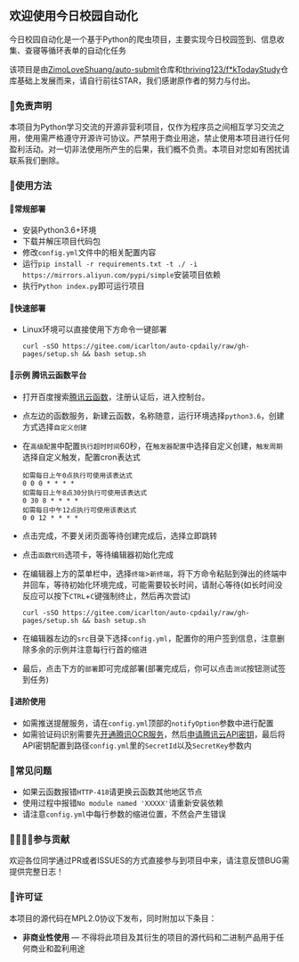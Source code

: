 ## 欢迎使用今日校园自动化

今日校园自动化是一个基于Python的爬虫项目，主要实现今日校园签到、信息收集、查寝等循环表单的自动化任务

该项目是由[ZimoLoveShuang/auto-submit](https://github.com/ZimoLoveShuang/auto-submit)仓库和[thriving123/f*kTodayStudy](https://github.com/thriving123/fuckTodayStudy)仓库基础上发展而来，请自行前往STAR，我们感谢原作者的努力与付出。

### 📃免责声明

本项目为Python学习交流的开源非营利项目，仅作为程序员之间相互学习交流之用，使用需严格遵守开源许可协议。严禁用于商业用途，禁止使用本项目进行任何盈利活动。对一切非法使用所产生的后果，我们概不负责。本项目对您如有困扰请联系我们删除。

### 📗使用方法

#### 🔑常规部署

 - 安装Python3.6+环境
 - 下载并解压项目代码包
 - 修改`config.yml`文件中的相关配置内容
 - 运行`pip install -r requirements.txt -t ./ -i https://mirrors.aliyun.com/pypi/simple`安装项目依赖
 - 执行`Python index.py`即可运行项目

#### 🚀快速部署
 - Linux环境可以直接使用下方命令一键部署
	
	```
	curl -sSO https://gitee.com/icarlton/auto-cpdaily/raw/gh-pages/setup.sh && bash setup.sh
	```

#### 📅示例 腾讯云函数平台

 - 打开百度搜索[腾讯云函数](https://console.cloud.tencent.com/scf/index?rid=1)，注册认证后，进入控制台。
 - 点左边的函数服务，新建云函数，名称随意，运行环境选择`python3.6`，创建方式选择`自定义创建`
 - 在`高级配置`中配置`执行超时时间`60秒，在`触发器配置`中选择自定义创建，`触发周期`选择自定义触发，配置cron表达式
	
	```
	如需每日上午0点执行可使用该表达式
	0 0 0 * * * *
	如需每日上午8点30分执行可使用该表达式
	0 30 8 * * * *
	如需每日中午12点执行可使用该表达式
	0 0 12 * * * *
	```
	
 - 点击完成，不要关闭页面等待创建完成后，选择立即跳转
 - 点击`函数代码`选项卡，等待编辑器初始化完成
 - 在编辑器上方的菜单栏中，选择`终端`>`新终端`，将下方命令粘贴到弹出的终端中并回车，等待初始化环境完成，可能需要较长时间，请耐心等待(如长时间没反应可以按下`CTRL`+`C`键强制终止，然后再次尝试)
	
	```
	curl -sSO https://gitee.com/icarlton/auto-cpdaily/raw/gh-pages/setup.sh && bash setup.sh
	```
	
 - 在编辑器左边的`src`目录下选择`config.yml`，配置你的用户签到信息，注意删除多余的示例并注意每行行首的缩进
 - 最后，点击下方的`部署`即可完成部署(部署完成后，你可以点击`测试`按钮测试签到任务)

#### 🔐进阶使用

- 如需推送提醒服务，请在`config.yml`顶部的`notifyOption`参数中进行配置
- 如需验证码识别需要先[开通腾讯OCR服务](https://console.cloud.tencent.com/ocr/overview)，然后[申请腾讯云API密钥](https://console.cloud.tencent.com/cam/capi)，最后将API密钥配置到路径`config.yml`里的`SecretId`以及`SecretKey`参数内

### 🔧常见问题

- 如果云函数报错`HTTP-418`请更换云函数其他地区节点
- 使用过程中报错`No module named 'XXXXX'`请重新安装依赖
- 请注意`config.yml`中每行参数的缩进位置，不然会产生错误

### 👨‍👨‍👦‍👦参与贡献

欢迎各位同学通过PR或者ISSUES的方式直接参与到项目中来，请注意反馈BUG需提供完整日志！

### 📜许可证

本项目的源代码在MPL2.0协议下发布，同时附加以下条目：
* **非商业性使用** — 不得将此项目及其衍生的项目的源代码和二进制产品用于任何商业和盈利用途
